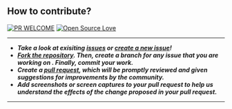 ## How to contribute?

[![PR WELCOME](https://img.shields.io/badge/PRs-welcome-orange.svg?style=flat-square)](https://github.com/TechSavvyCommunity/python/pulls)
[![Open Source Love](https://badges.frapsoft.com/os/v3/open-source.png?v=103)](https://github.com/TechSavvyCommunity/)

___
- __*Take a look at exisiting [issues](https://github.com/TechSavvyCommunity/python/issues) or [create a new issue](https://github.com/TechSavvyCommunity/python/issues/new/choose)!*__
- __*[Fork the repository](https://github.com/TechSavvyCommunity/python/fork). Then, create a branch for any issue that you are working on . Finally, commit your work.*__
- __*Create a [pull request](https://github.com/TechSavvyCommunity/python/compare), which will be promptly reviewed and given suggestions for improvements by the community.*__
- __*Add screenshots or screen captures to your pull request to help us understand the effects of the change proposed in your pull request.*__
___

